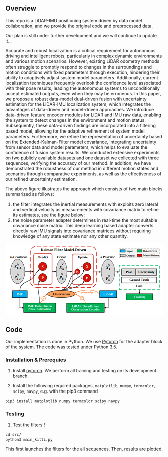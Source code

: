 

## Overview
This repo is a LiDAR-IMU positioning system driven by data model collaboration, and we provide the original code and preprocessed data.

Our plan is still under further development and we will continue to update it...


Accurate and robust localization is a critical requirement for autonomous driving and intelligent robots, particularly in complex dynamic environments and various motion scenarios. However, existing LiDAR odometry methods often struggle to promptly respond to changes in the surroundings and motion conditions with fixed parameters through execution, hindering their ability to adaptively adjust system model parameters. Additionally, current localization techniques frequently overlook the confidence level associated with their pose results, leading the autonomous systems to unconditionally accept estimated outputs, even when they may be erroneous. In this paper, we propose a robust data-model dual-driven fusion with uncertainty estimation for the LiDAR-IMU localization system, which integrates the advantages of data-driven and model-driven approaches. We introduce data-driven feature encoder modules for LiDAR and IMU raw data, enabling the system to detect changes in the environment and motion status. Subsequently, these data-driven findings are incorporated into a filtering based model, allowing for the adaptive refinement of system model parameters. Furthermore, we refine the representation of uncertainty based on the Extended-Kalman-Filter model covariance, integrating uncertainty from sensor data and model parameters, which helps to evaluate the confidence of fusion system results. We conducted extensive experiments on two publicly available datasets and one dataset we collected with three sequences, verifying the accuracy of our method. In addition, we have demonstrated the robustness of our method in different motion states and scenarios through comparative experiments, as well as the effectiveness of our refined uncertainty estimation.

The above figure illustrates the approach which consists of two main blocks summarized as follows:
1. the filter integrates the inertial measurements with exploits zero lateral and vertical velocity as measurements with covariance matrix to refine its estimates, see the figure below;
2. the noise parameter adapter determines in real-time the most suitable covariance noise matrix. This deep learning based adapter converts directly raw IMU signals into covariance matrices without requiring knowledge of any state estimate nor any other quantity.


![Structure of the filter](temp/Overview-1.png)

## Code
Our implementation is done in Python. We use [Pytorch](https://pytorch.org/) for the adapter block of the system. The code was tested under Python 3.5.
 
### Installation & Prerequies
1.  Install [pytorch](http://pytorch.org). We perform all training and testing on its development branch.
    
2.  Install the following required packages, `matplotlib`, `numpy`, `termcolor`, `scipy`, `navpy`, e.g. with the pip3 command
```
pip3 install matplotlib numpy termcolor scipy navpy
```
    

### Testing
1. Test the filters !
```
cd src/
python3 main_kitti.py
```
This first launches the filters for the all sequences. Then, results are plotted. 


